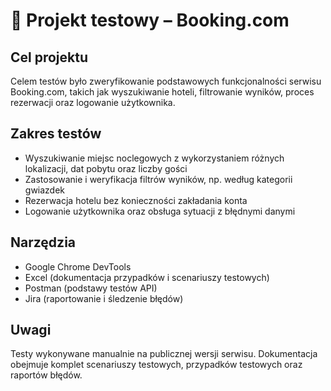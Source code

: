 # 🏨 Projekt testowy – Booking.com

## Cel projektu

Celem testów było zweryfikowanie podstawowych funkcjonalności serwisu Booking.com, takich jak wyszukiwanie hoteli, filtrowanie wyników, proces rezerwacji oraz logowanie użytkownika.

## Zakres testów

- Wyszukiwanie miejsc noclegowych z wykorzystaniem różnych lokalizacji, dat pobytu oraz liczby gości  
- Zastosowanie i weryfikacja filtrów wyników, np. według kategorii gwiazdek  
- Rezerwacja hotelu bez konieczności zakładania konta  
- Logowanie użytkownika oraz obsługa sytuacji z błędnymi danymi  

## Narzędzia

- Google Chrome DevTools  
- Excel (dokumentacja przypadków i scenariuszy testowych)  
- Postman (podstawy testów API)  
- Jira (raportowanie i śledzenie błędów)  

## Uwagi

Testy wykonywane manualnie na publicznej wersji serwisu. Dokumentacja obejmuje komplet scenariuszy testowych, przypadków testowych oraz raportów błędów.
